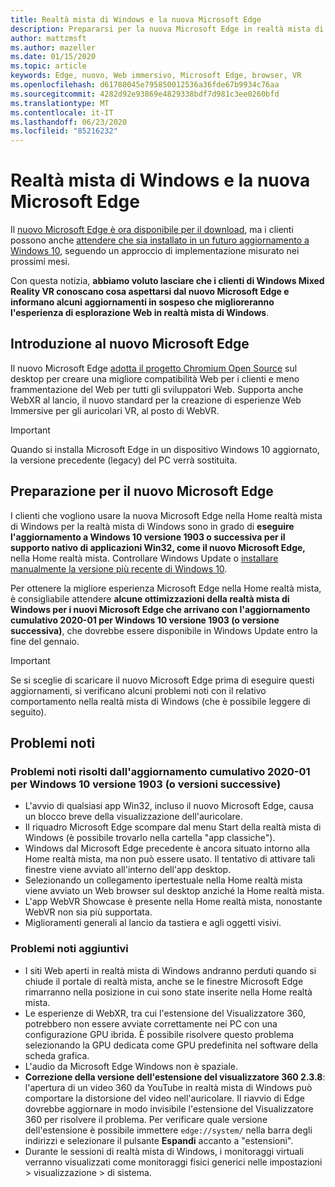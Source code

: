 ```yaml
---
title: Realtà mista di Windows e la nuova Microsoft Edge
description: Prepararsi per la nuova Microsoft Edge in realtà mista di Windows. Include le modifiche da prevedere, gli aggiornamenti per la ricerca e i problemi noti.
author: mattzmsft
ms.author: mazeller
ms.date: 01/15/2020
ms.topic: article
keywords: Edge, nuovo, Web immersivo, Microsoft Edge, browser, VR
ms.openlocfilehash: d61780045e795850012536a36fde67b9934c76aa
ms.sourcegitcommit: 4282d92e93869e4829338bdf7d981c3ee0260bfd
ms.translationtype: MT
ms.contentlocale: it-IT
ms.lasthandoff: 06/23/2020
ms.locfileid: "85216232"
---
```

# <a name="windows-mixed-reality-and-the-new-microsoft-edge"></a>Realtà mista di Windows e la nuova Microsoft Edge

Il [nuovo Microsoft Edge è ora disponibile per il download](https://blogs.windows.com/windowsexperience/?p=173496), ma i clienti possono anche [attendere che sia installato in un futuro aggiornamento a Windows 10](https://blogs.windows.com/msedgedev/2020/01/15/upgrading-new-microsoft-edge-79-chromium/), seguendo un approccio di implementazione misurato nei prossimi mesi. 

Con questa notizia, **abbiamo voluto lasciare che i clienti di Windows Mixed Reality VR conoscano cosa aspettarsi dal nuovo Microsoft Edge e informano alcuni aggiornamenti in sospeso che miglioreranno l'esperienza di esplorazione Web in realtà mista di Windows**.

## <a name="introducing-the-new-microsoft-edge"></a>Introduzione al nuovo Microsoft Edge

Il nuovo Microsoft Edge [adotta il progetto Chromium Open Source](https://blogs.windows.com/windowsexperience/2018/12/06/microsoft-edge-making-the-web-better-through-more-open-source-collaboration/) sul desktop per creare una migliore compatibilità Web per i clienti e meno frammentazione del Web per tutti gli sviluppatori Web. Supporta anche WebXR al lancio, il nuovo standard per la creazione di esperienze Web Immersive per gli auricolari VR, al posto di WebVR.

>[!IMPORTANT]
>Quando si installa Microsoft Edge in un dispositivo Windows 10 aggiornato, la versione precedente (legacy) del PC verrà sostituita.

## <a name="getting-ready-for-the-new-microsoft-edge"></a>Preparazione per il nuovo Microsoft Edge

I clienti che vogliono usare la nuova Microsoft Edge nella Home realtà mista di Windows per la realtà mista di Windows sono in grado di **eseguire l'aggiornamento a Windows 10 versione 1903 o successiva per il supporto nativo di applicazioni Win32, come il nuovo Microsoft Edge,** nella Home realtà mista. Controllare Windows Update o [installare manualmente la versione più recente di Windows 10](https://www.microsoft.com/en-us/software-download/windows10).

Per ottenere la migliore esperienza Microsoft Edge nella Home realtà mista, è consigliabile attendere **alcune ottimizzazioni della realtà mista di Windows per i nuovi Microsoft Edge che arrivano con l'aggiornamento cumulativo 2020-01 per Windows 10 versione 1903 (o versione successiva)**, che dovrebbe essere disponibile in Windows Update entro la fine del gennaio.

>[!IMPORTANT]
>Se si sceglie di scaricare il nuovo Microsoft Edge prima di eseguire questi aggiornamenti, si verificano alcuni problemi noti con il relativo comportamento nella realtà mista di Windows (che è possibile leggere di seguito).

## <a name="known-issues"></a>Problemi noti

### <a name="known-issues-resolved-by-the-2020-01-cumulative-update-for-windows-10-version-1903-or-later"></a>Problemi noti risolti dall'aggiornamento cumulativo 2020-01 per Windows 10 versione 1903 (o versioni successive)

- L'avvio di qualsiasi app Win32, incluso il nuovo Microsoft Edge, causa un blocco breve della visualizzazione dell'auricolare.
- Il riquadro Microsoft Edge scompare dal menu Start della realtà mista di Windows (è possibile trovarlo nella cartella "app classiche").
- Windows dal Microsoft Edge precedente è ancora situato intorno alla Home realtà mista, ma non può essere usato. Il tentativo di attivare tali finestre viene avviato all'interno dell'app desktop.
- Selezionando un collegamento ipertestuale nella Home realtà mista viene avviato un Web browser sul desktop anziché la Home realtà mista.
- L'app WebVR Showcase è presente nella Home realtà mista, nonostante WebVR non sia più supportata.
- Miglioramenti generali al lancio da tastiera e agli oggetti visivi.

### <a name="additional-known-issues"></a>Problemi noti aggiuntivi

-   I siti Web aperti in realtà mista di Windows andranno perduti quando si chiude il portale di realtà mista, anche se le finestre Microsoft Edge rimarranno nella posizione in cui sono state inserite nella Home realtà mista.
- Le esperienze di WebXR, tra cui l'estensione del Visualizzatore 360, potrebbero non essere avviate correttamente nei PC con una configurazione GPU ibrida. È possibile risolvere questo problema selezionando la GPU dedicata come GPU predefinita nel software della scheda grafica.
-   L'audio da Microsoft Edge Windows non è spaziale.
-   **Correzione della versione dell'estensione del visualizzatore 360 2.3.8**: l'apertura di un video 360 da YouTube in realtà mista di Windows può comportare la distorsione del video nell'auricolare. Il riavvio di Edge dovrebbe aggiornare in modo invisibile l'estensione del Visualizzatore 360 per risolvere il problema. Per verificare quale versione dell'estensione è possibile immettere `edge://system/` nella barra degli indirizzi e selezionare il pulsante **Espandi** accanto a "estensioni".
-   Durante le sessioni di realtà mista di Windows, i monitoraggi virtuali verranno visualizzati come monitoraggi fisici generici nelle impostazioni > visualizzazione > di sistema.



